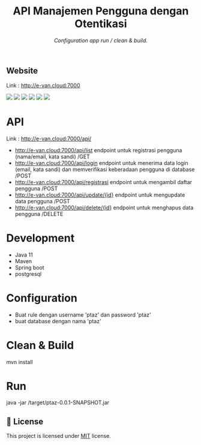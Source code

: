 <h1 align="center">API Manajemen Pengguna dengan Otentikasi </h1>
<p align="center"><i>Configuration app run / clean & build.</i></p>
<br>

## Website

Link : http://e-van.cloud:7000

<a href="https://github.com/evanarifialhidayat/ptaz/blob/main/dashboard.png?raw=true"><img src="https://github.com/evanarifialhidayat/ptaz/blob/main/dashboard.png?raw=true"/></a>
<a href="https://github.com/evanarifialhidayat/ptaz/blob/main/listapi.png?raw=true"><img src="https://github.com/evanarifialhidayat/ptaz/blob/main/listapi.png?raw=true"/></a>
<a href="https://github.com/evanarifialhidayat/ptaz/blob/main/loginapi.png?raw=true"><img src="https://github.com/evanarifialhidayat/ptaz/blob/main/loginapi.png?raw=true"/></a>
<a href="https://github.com/evanarifialhidayat/ptaz/blob/main/updateapi.png?raw=true"><img src="https://github.com/evanarifialhidayat/ptaz/blob/main/updateapi.png?raw=true"/></a>
<a href="https://github.com/evanarifialhidayat/ptaz/blob/main/registrasiapi.png?raw=true"><img src="https://github.com/evanarifialhidayat/ptaz/blob/main/registrasiapi.png?raw=true"/></a>
<a href="https://github.com/evanarifialhidayat/ptaz/blob/main/deleteapi.png?raw=true"><img src="https://github.com/evanarifialhidayat/ptaz/blob/main/deleteapi.png?raw=true"/></a>

# API

Link : http://e-van.cloud:7000/api/
- http://e-van.cloud:7000/api/list endpoint untuk registrasi pengguna (nama/email, kata sandi) /GET
- http://e-van.cloud:7000/api/login endpoint untuk menerima data login (email, kata sandi) dan memverifikasi keberadaan pengguna di database /POST
- http://e-van.cloud:7000/api/registrasi endpoint untuk mengambil daftar pengguna /POST
- http://e-van.cloud:7000/api/update/{id} endpoint untuk mengupdate data pengguna /POST
- http://e-van.cloud:7000/api/delete/{id} endpoint untuk menghapus data pengguna /DELETE

# Development

- Java 11
- Maven
- Spring boot
- postgresql 

# Configuration

- Buat rule dengan username 'ptaz' dan password 'ptaz'
- buat database dengan nama 'ptaz'

# Clean & Build

mvn install

# Run

java -jar /target/ptaz-0.0.1-SNAPSHOT.jar

## :pencil: License

This project is licensed under [MIT](https://opensource.org/licenses/MIT) license.

